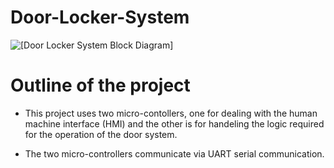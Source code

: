 # Door-Locker-System

![[Door Locker System Block Diagram]]()

# Outline of the project

- This project uses two micro-contollers, one for dealing with the human machine interface (HMI) and the other is for handeling the logic required for the operation of the door system.

- The two micro-controllers communicate via UART serial communication.